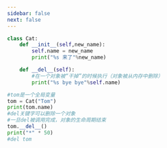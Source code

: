 ```yaml
---
sidebar: false
next: false
---
```

<BlogInfo/>






```python
class Cat:
    def __init__(self,new_name):
        self.name = new_name
        print("%s 来了"%new_name)

    def __del__(self):
        #在一个对象被“干掉”的时候执行（对象被从内存中删除）
        print("%s bye bye"%self.name)

#tom是一个全局变量
tom = Cat("Tom")
print(tom.name)
#del关键字可以删除一个对象
#一旦del被调用完成，对象的生命周期结束
tom.__del__()
print("*" * 50)
#del tom
```






<ActionBox />
        
<style>#top-box {margin-top:0.5rem!important;}</style>